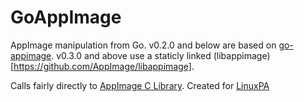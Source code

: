 # GoAppImage

AppImage manipulation from Go. v0.2.0 and below are based on [go-appimage](https://github.com/probonopd/go-appimage). v0.3.0 and above use a staticly linked (libappimage)[https://github.com/AppImage/libappimage].

Calls fairly directly to [AppImage C Library](https://github.com/AppImage/AppImageKit). Created for [LinuxPA](https://github.com/CalebQ42/LinuxPA)
